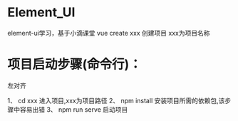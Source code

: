 # Element_UI
element-ui学习，基于小滴课堂
vue create xxx   创建项目 xxx为项目名称

# 项目启动步骤(命令行)：
<p align="left">左对齐</p>
  1、 cd xxx  进入项目,xxx为项目路径
  2、 npm install 安装项目所需的依赖包,该步骤中容易出错
  3、 npm run serve 启动项目
